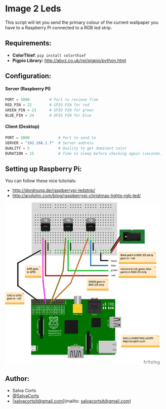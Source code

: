 # Image 2 Leds

This script will let you send the primary colour of the current wallpaper you have to a Raspberry Pi connected to a RGB led strip.



## Requirements:

- **ColorThief**: `pip install colorthief`
- **Pigpio Library:** <u>http://abyz.co.uk/rpi/pigpio/python.html</u>





## Configuration:
#### Server (Raspberry PI)

```python
PORT = 5000			# Port to revieve from
RED_PIN = 22		# GPIO PIN for red
GREEN_PIN = 23		# GPIO PIN for green
BLUE_PIN = 24		# GPIO PIN for blue
```

#### Client (Desktop)

```python
PORT = 5000				# Port to send to
SERVER = "192.168.1.7"	# Server address
QUALITY = 5				# Quality to get dominant color
DURATION = 15			# Time to sleep before checking again (seconds)
```



## Setting up Raspberry Pi:

You can follow these nice tutorials:

- <u>http://dordnung.de/raspberrypi-ledstrip/</u>
- <u>http://aruljohn.com/blog/raspberrypi-christmas-lights-rgb-led/ </u>

 ![rpi](schema.png)



## Author:

- Salva Corts
- [@SalvaCorts](https://twitter.com/SalvaCorts)
- [salvacortsit@gmail.com](mailto: salvacortsit@gmail.com)

